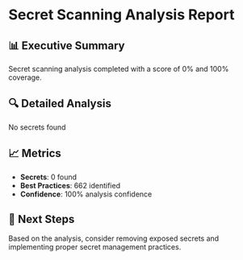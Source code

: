 # Secret Scanning Analysis Report

## 📊 Executive Summary
Secret scanning analysis completed with a score of 0% and 100% coverage.

## 🔍 Detailed Analysis
No secrets found

## 📈 Metrics
- **Secrets**: 0 found
- **Best Practices**: 662 identified
- **Confidence**: 100% analysis confidence

## 🎯 Next Steps
Based on the analysis, consider removing exposed secrets and implementing proper secret management practices.
